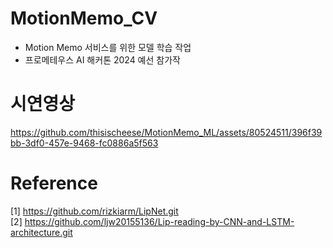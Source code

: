 # MotionMemo_CV
* Motion Memo 서비스를 위한 모델 학습 작업
* 프로메테우스 AI 해커톤 2024 예선 참가작 

# 시연영상 
https://github.com/thisischeese/MotionMemo_ML/assets/80524511/396f39bb-3df0-457e-9468-fc0886a5f563

# Reference 
[1] https://github.com/rizkiarm/LipNet.git</br>
[2] https://github.com/ljw20155136/Lip-reading-by-CNN-and-LSTM-architecture.git

